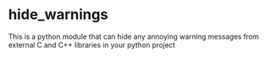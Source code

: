# hide_warnings
 This is a python module that can hide any annoying warning messages from external C and C++ libraries in your python project
